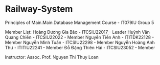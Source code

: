 # Railway-System
Principles of Main.Main.Database Management Course - IT079IU
Group 5

Member List:
Hoàng Dương Gia Bảo - ITCSIU22017 - Leader
Huỳnh Văn Quang Chiến - ITCSIU22022 - Member
Nguyễn Tiến Anh - ITITDK22128 - Member
Nguyễn Minh Tuấn - ITCSIU22298 - Member
Nguyễn Hoàng Anh Thư - ITITIU22241 - Member
Đỗ Đặng Thiên Hải - ITCSIU23052 - Member

Instructor: Assoc. Prof. Nguyen Thi Thuy Loan 

